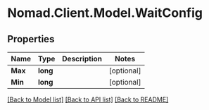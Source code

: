 # Nomad.Client.Model.WaitConfig

## Properties

Name | Type | Description | Notes
------------ | ------------- | ------------- | -------------
**Max** | **long** |  | [optional] 
**Min** | **long** |  | [optional] 

[[Back to Model list]](../README.md#documentation-for-models) [[Back to API list]](../README.md#documentation-for-api-endpoints) [[Back to README]](../README.md)


